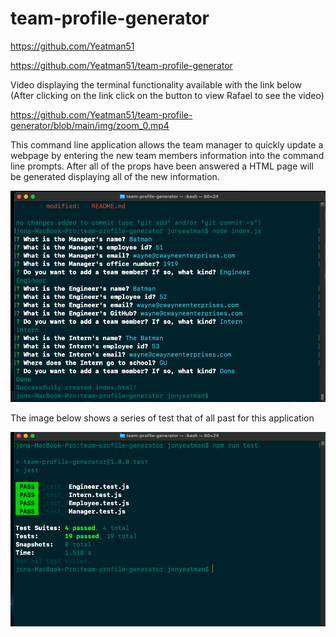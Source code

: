 # team-profile-generator

https://github.com/Yeatman51

https://github.com/Yeatman51/team-profile-generator

Video displaying the terminal functionality available with the link below 
(After clicking on the link click on the button to view Rafael to see the video)

https://github.com/Yeatman51/team-profile-generator/blob/main/img/zoom_0.mp4

This command line application allows the team manager to quickly update a webpage by entering the new team members information into the command line prompts. After all of the props have been answered a HTML page will be generated displaying all of the new information.

![command-line-prompt.png](img/command-line-prompt.png)

The image below shows a series of test that of all past for this application

![command-line-test.png](img/command-line-test.png)